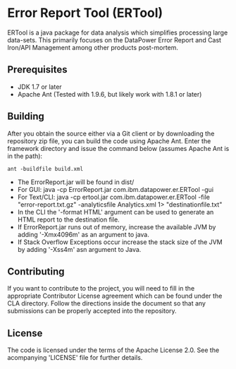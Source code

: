 # Error Report Tool (ERTool)

ERTool is a java package for data analysis which simplifies processing large data-sets.
This primarily focuses on the DataPower Error Report and Cast Iron/API Management 
among other products post-mortem. 

## Prerequisites

* JDK 1.7 or later
* Apache Ant (Tested with 1.9.6, but likely work with 1.8.1 or later)

## Building

After you obtain the source either via a Git client or by downloading the repository zip file,
you can build the code using Apache Ant. Enter the framework directory and issue the command below (assumes
Apache Ant is in the path):

    ant -buildfile build.xml

* The ErrorReport.jar will be found in dist/
* For GUI: java -cp ErrorReport.jar com.ibm.datapower.er.ERTool -gui
* For Text/CLI: java -cp ertool.jar com.ibm.datapower.er.ERTool -file "error-report.txt.gz" -analyticsfile Analytics.xml 1> "destinationfile.txt"
* In the CLI the '-format HTML' argument can be used to generate an HTML report to the destination file.
* If ErrorReport.jar runs out of memory, increase the available JVM by adding '-Xmx4096m' as an argument to java.
* If Stack Overflow Exceptions occur increase the stack size of the JVM by adding '-Xss4m' asn argument to Java.

## Contributing

If you want to contribute to the project, you will need to fill in the appropriate Contributor 
License agreement which can be found under the CLA directory. Follow the directions inside the
document so that any submissions can be properly accepted into the repository.

## License

The code is licensed under the terms of the Apache License 2.0. See the acompanying 'LICENSE' file
for further details.